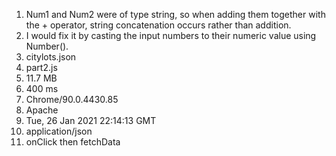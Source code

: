 1. Num1 and Num2 were of type string, so when adding them together with the + operator, string concatenation occurs rather than addition. 
2. I would fix it by casting the input numbers to their numeric value using Number(). 
3. citylots.json
4. part2.js
5. 11.7 MB
6. 400 ms
7. Chrome/90.0.4430.85 
8. Apache
9. Tue, 26 Jan 2021 22:14:13 GMT
10. application/json
11. onClick then fetchData
